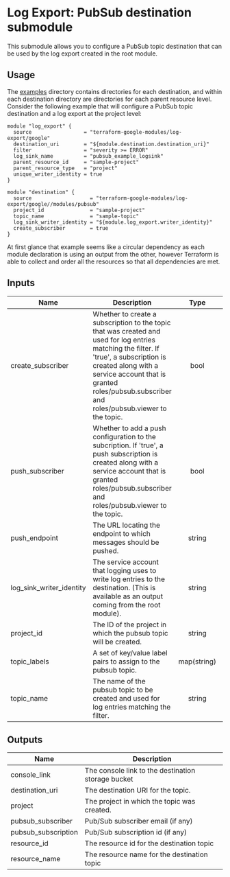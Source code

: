 # Log Export: PubSub destination submodule

This submodule allows you to configure a PubSub topic destination that
can be used by the log export created in the root module.

## Usage

The [examples](../../examples) directory contains directories for each destination, and within each destination directory are directories for each parent resource level. Consider the following
example that will configure a PubSub topic destination and a log export at the project level:

```hcl
module "log_export" {
  source                 = "terraform-google-modules/log-export/google"
  destination_uri        = "${module.destination.destination_uri}"
  filter                 = "severity >= ERROR"
  log_sink_name          = "pubsub_example_logsink"
  parent_resource_id     = "sample-project"
  parent_resource_type   = "project"
  unique_writer_identity = true
}

module "destination" {
  source                   = "terraform-google-modules/log-export/google//modules/pubsub"
  project_id               = "sample-project"
  topic_name               = "sample-topic"
  log_sink_writer_identity = "${module.log_export.writer_identity}"
  create_subscriber        = true
}
```

At first glance that example seems like a circular dependency as each module declaration is
using an output from the other, however Terraform is able to collect and order all the resources
so that all dependencies are met.

<!-- BEGINNING OF PRE-COMMIT-TERRAFORM DOCS HOOK -->
## Inputs

| Name | Description | Type | Default | Required |
|------|-------------|:----:|:-----:|:-----:|
| create\_subscriber | Whether to create a subscription to the topic that was created and used for log entries matching the filter. If 'true', a subscription is created along with a service account that is granted roles/pubsub.subscriber and roles/pubsub.viewer to the topic. | bool | `"false"` | no |
| push\_subscriber | Whether to add a push configuration to the subcription. If 'true', a push subscription is created along with a service account that is granted roles/pubsub.subscriber and roles/pubsub.viewer to the topic. | bool | `"false"` | no |
| push\_endpoint | The URL locating the endpoint to which messages should be pushed. | string | `""` | no |
| log\_sink\_writer\_identity | The service account that logging uses to write log entries to the destination. (This is available as an output coming from the root module). | string | n/a | yes |
| project\_id | The ID of the project in which the pubsub topic will be created. | string | n/a | yes |
| topic\_labels | A set of key/value label pairs to assign to the pubsub topic. | map(string) | `<map>` | no |
| topic\_name | The name of the pubsub topic to be created and used for log entries matching the filter. | string | n/a | yes |

## Outputs

| Name | Description |
|------|-------------|
| console\_link | The console link to the destination storage bucket |
| destination\_uri | The destination URI for the topic. |
| project | The project in which the topic was created. |
| pubsub\_subscriber | Pub/Sub subscriber email (if any) |
| pubsub\_subscription | Pub/Sub subscription id (if any) |
| resource\_id | The resource id for the destination topic |
| resource\_name | The resource name for the destination topic |

<!-- END OF PRE-COMMIT-TERRAFORM DOCS HOOK -->
